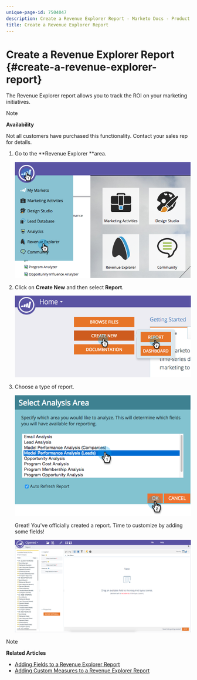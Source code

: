 ```yaml
---
unique-page-id: 7504047
description: Create a Revenue Explorer Report - Marketo Docs - Product Documentation
title: Create a Revenue Explorer Report
---
```


# Create a Revenue Explorer Report {#create-a-revenue-explorer-report}

The Revenue Explorer report allows you to track the ROI on your marketing initiatives.

>[!NOTE]
>
>**Availability**
>
>Not all customers have purchased this functionality. Contact your sales rep for details.

1. Go to the **Revenue Explorer **area.

   ![](assets/image2015-3-24-13-3a24-3a56.png)

1. Click on **Create New** and then select **Report**.

   ![](assets/image2015-3-24-13-3a20-3a40.png)

1. Choose a type of report.

   ![](assets/image2015-3-24-14-3a22-3a32.png)

   Great! You've officially created a report. Time to customize by adding some fields!

   ![](assets/image2015-3-24-13-3a26-3a8.png)

>[!NOTE]
>
>**Related Articles**
>
>* [Adding Fields to a Revenue Explorer Report](adding-fields-to-a-revenue-explorer-report.md)
>* [Adding Custom Measures to a Revenue Explorer Report](adding-custom-measures-to-a-revenue-explorer-report.md)
>

